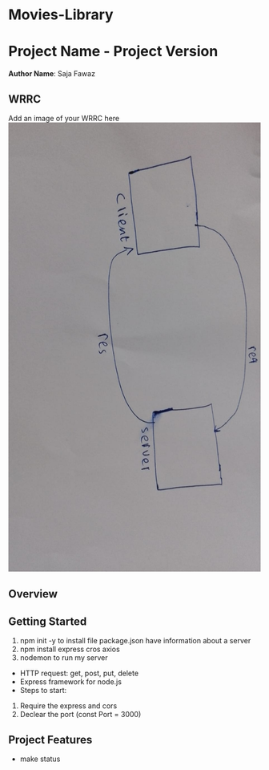 # Movies-Library
# Project Name - Project Version

**Author Name**: Saja Fawaz

## WRRC
Add an image of your WRRC here
!["WRRC"](./images/wrrc.jpeg)

## Overview

## Getting Started
<!-- What are the steps that a user must take in order to build this app on their own machine and get it running? -->
1. npm init -y to install file package.json have information about a server
2. npm install express cros axios 
3. nodemon to run my server
* HTTP request: get, post, put, delete 
* Express framework for node.js 
* Steps to start:
1. Require the express and cors 
2. Declear the port (const Port = 3000)

## Project Features
<!-- What are the features included in you app -->
* make status

